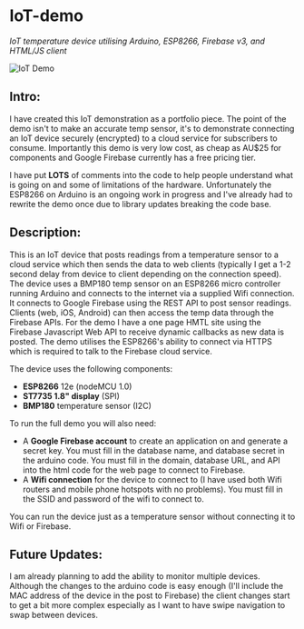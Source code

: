 # IoT-demo
*IoT temperature device utilising Arduino, ESP8266, Firebase v3, and HTML/JS client*

![IoT Demo](http://www.nuke66.com/temp/IoT_demo.jpg)

## Intro:
I have created this IoT demonstration as a portfolio piece.  The point of the demo isn't to make an accurate temp sensor, it's to demonstrate connecting an IoT device securely (encrypted) to a cloud service for subscribers to consume.  Importantly this demo is very low cost, as cheap as AU$25 for components and Google Firebase currently has a free pricing tier.

I have put **LOTS** of comments into the code to help people understand what is going on and some of limitations of the hardware.  Unfortunately the ESP8266 on Arduino is an ongoing work in progress and I've already had to rewrite the demo once due to library updates breaking the code base.   

## Description:
This is an IoT device that posts readings from a temperature sensor to a cloud service which then sends the data to web clients (typically I get a 1-2 second delay from device to client depending on the connection speed).  The device uses a BMP180 temp sensor on an ESP8266 micro controller running Arduino and connects to the internet via a supplied Wifi connection.  It connects to Google Firebase using the REST API to post sensor readings. Clients (web, iOS, Android) can then access the temp data through the Firebase APIs.  For the demo I have a one page HMTL site using the Firebase Javascript Web API to receive dynamic callbacks as new data is posted.  The demo utilises the ESP8266's ability to connect via HTTPS which is required to talk to the Firebase cloud service.
 
The device uses the following components:
 - **ESP8266** 12e (nodeMCU 1.0)
 - **ST7735 1.8" display** (SPI)
 - **BMP180** temperature sensor (I2C)
 
To run the full demo you will also need:
 - A **Google Firebase account** to create an application on and generate a secret key.  You must fill in the database name, and database secret in the arduino code.  You must fill in the domain, database URL, and API into the html code for the web page to connect to Firebase.
 - A **Wifi connection** for the device to connect to (I have used both Wifi routers and mobile phone hotspots with no problems).  You must fill in the SSID and password of the wifi to connect to.
 
You can run the device just as a temperature sensor without connecting it to Wifi or Firebase.

## Future Updates:
I am already planning to add the ability to monitor multiple devices.  Although the changes to the arduino code is easy enough (I'll include the MAC address of the device in the post to Firebase) the client changes start to get a bit more complex especially as I want to have swipe navigation to swap between devices.
